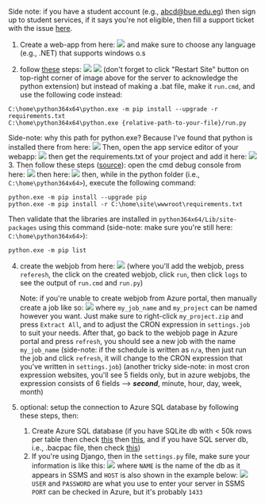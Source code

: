 Side note: if you have a student account (e.g., abcd@bue.edu.eg) then sign up to student services, if it says you're not eligible, then fill a support ticket with the issue [here](https://azure.microsoft.com/en-us/support/create-ticket/).

1. Create a web-app from here:
![](Attachments%20-%20Setup%20Webjobs%20for%20Python%20Programs/Pasted%20image%2020230208145008.png)
and make sure to choose any language (e.g., .NET) that supports windows o.s

2. follow [these](https://stackoverflow.com/questions/66426111/how-to-pip-install-extension-modules-in-azure-web-jobs) steps:
   ![](Attachments%20-%20Setup%20Webjobs%20for%20Python%20Programs/Pasted%20image%2020230208154305.png)
   ![](Attachments%20-%20Setup%20Webjobs%20for%20Python%20Programs/Pasted%20image%2020230208154359.png)
   (don't forget to click "Restart Site" button on top-right corner of image above for the server to acknowledge the python extension)
   but instead of making a .bat file, make it `run.cmd`, and use the following code instead:
``` windows-cmd
C:\home\python364x64\python.exe -m pip install --upgrade -r requirements.txt
C:\home\python364x64\python.exe {relative-path-to-your-file}/run.py
```
Side-note: why this path for python.exe? Because I've found that python is installed there from here:
![](Attachments%20-%20Setup%20Webjobs%20for%20Python%20Programs/Pasted%20image%2020230208154527.png)
Then, open the app service editor of your webapp:
![](Attachments%20-%20Setup%20Webjobs%20for%20Python%20Programs/Pasted%20image%2020230211074828.png)
then get the requirements.txt of your project and add it here:
![](Attachments%20-%20Setup%20Webjobs%20for%20Python%20Programs/Pasted%20image%2020230211074523.png)
3. Then follow these steps ([source](https://stackoverflow.com/questions/53850537/python-azure-webjob-import-error-cannot-import-python-extension-modules)): 
   open the cmd debug console from here:
   ![](Attachments%20-%20Setup%20Webjobs%20for%20Python%20Programs/Pasted%20image%2020230211075242.png)
   then here:
   ![](Attachments%20-%20Setup%20Webjobs%20for%20Python%20Programs/Pasted%20image%2020230211075334.png)
then, while in the python folder (i.e., `C:\home\python364x64>`), execute the following command:
``` windows-cmd
python.exe -m pip install --upgrade pip
python.exe -m pip install -r C:\home\site\wwwroot\requirements.txt
```
Then validate that the libraries are installed in `python364x64/Lib/site-packages` using this command (side-note: make sure you're still here: `C:\home\python364x64>`):
``` windows-cmd
python.exe -m pip list
```
4. create the webjob from here:
   ![](Attachments%20-%20Setup%20Webjobs%20for%20Python%20Programs/Pasted%20image%2020230208151751.png)
   (where you'll add the webjob, press `referesh`, the click on the created webjob, click `run`, then click `logs` to see the output of `run.cmd` and `run.py`)
   
   Note: if you're unable to create webjob from Azure portal, then manually create a job like so:
   ![](Attachments%20-%20Setup%20Webjobs%20for%20Python%20Programs/Pasted%20image%2020230211080253.png)
   where `my_job_name` and `my_project` can be named however you want. Just make sure to right-click `my_project.zip` and press `Extract All`, and to adjust the CRON expression in `settings.job` to suit your needs. After that, go back to the webjob page in Azure portal and press `refresh`, you should see a new job with the name `my_job_name` 
   (side-note: if the schedule is written as `n/a`, then just run the job and click `refresh`, it will change to the CRON expression that you've written in `settings.job`)
   (another tricky side-note: in most cron expression websites, you'll see 5 fields only, but in azure webjobs, the expression consists of 6 fields --> ***second***, minute, hour, day, week, month)

5. optional: setup the connection to Azure SQL database by following these steps, then:
	1. Create Azure SQL database (if you have SQLite db with < 50k rows per table then check [this](https://www.dbsofts.com/articles/sqlite_to_azure/) then [this](https://stackoverflow.com/questions/44895079/convert-sqlite-database-to-db-file#:~:text=The%20name%20of%20your%20file%20is%20completely%20irrelevant%20to%20the%20data%20inside%20of%20it.%20Assuming%20the%20data%20structure%20is%20properly%20setup%2C%20simply%20renaming%20the%20file%20will%20suffice.), and if you have SQL server db, i.e., .bacpac file, then check [this](https://learn.microsoft.com/en-us/azure/azure-sql/database/database-import?view=azuresql&tabs=azure-powershell))
	2. If you're using Django, then in the `settings.py` file, make sure your information is like this:
![](Attachments%20-%20Setup%20Webjobs%20for%20Python%20Programs/Pasted%20image%2020230211080701.png)
	   where `NAME` is the name of the db as it appears in SSMS and `HOST` is also shown in the example below:
![](Attachments%20-%20Setup%20Webjobs%20for%20Python%20Programs/Pasted%20image%2020230211080900.png)
	   `USER` and `PASSWORD` are what you use to enter your server in SSMS
	   `PORT` can be checked in Azure, but it's probably `1433`